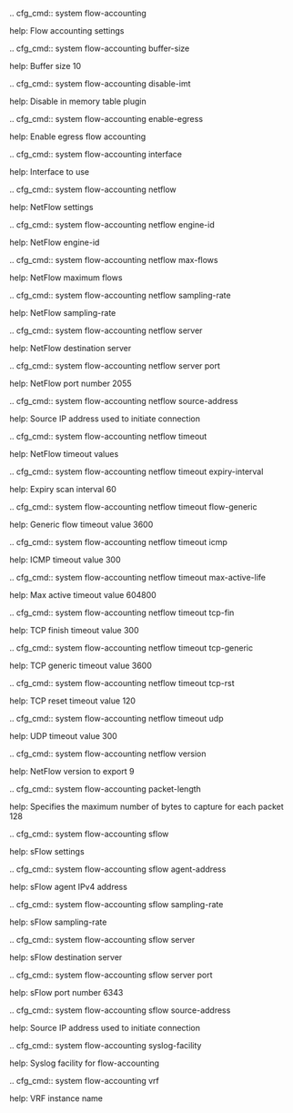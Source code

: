 .. cfg_cmd:: system flow-accounting

help: Flow accounting settings

.. cfg_cmd:: system flow-accounting buffer-size

help: Buffer size
10


.. cfg_cmd:: system flow-accounting disable-imt

help: Disable in memory table plugin

.. cfg_cmd:: system flow-accounting enable-egress

help: Enable egress flow accounting

.. cfg_cmd:: system flow-accounting interface

help: Interface to use

.. cfg_cmd:: system flow-accounting netflow

help: NetFlow settings

.. cfg_cmd:: system flow-accounting netflow engine-id

help: NetFlow engine-id

.. cfg_cmd:: system flow-accounting netflow max-flows

help: NetFlow maximum flows

.. cfg_cmd:: system flow-accounting netflow sampling-rate

help: NetFlow sampling-rate

.. cfg_cmd:: system flow-accounting netflow server <tag>

help: NetFlow destination server

.. cfg_cmd:: system flow-accounting netflow server <tag> port

help: NetFlow port number
2055


.. cfg_cmd:: system flow-accounting netflow source-address

help: Source IP address used to initiate connection

.. cfg_cmd:: system flow-accounting netflow timeout

help: NetFlow timeout values

.. cfg_cmd:: system flow-accounting netflow timeout expiry-interval

help: Expiry scan interval
60


.. cfg_cmd:: system flow-accounting netflow timeout flow-generic

help: Generic flow timeout value
3600


.. cfg_cmd:: system flow-accounting netflow timeout icmp

help: ICMP timeout value
300


.. cfg_cmd:: system flow-accounting netflow timeout max-active-life

help: Max active timeout value
604800


.. cfg_cmd:: system flow-accounting netflow timeout tcp-fin

help: TCP finish timeout value
300


.. cfg_cmd:: system flow-accounting netflow timeout tcp-generic

help: TCP generic timeout value
3600


.. cfg_cmd:: system flow-accounting netflow timeout tcp-rst

help: TCP reset timeout value
120


.. cfg_cmd:: system flow-accounting netflow timeout udp

help: UDP timeout value
300


.. cfg_cmd:: system flow-accounting netflow version

help: NetFlow version to export
9


.. cfg_cmd:: system flow-accounting packet-length

help: Specifies the maximum number of bytes to capture for each packet
128


.. cfg_cmd:: system flow-accounting sflow

help: sFlow settings

.. cfg_cmd:: system flow-accounting sflow agent-address

help: sFlow agent IPv4 address

.. cfg_cmd:: system flow-accounting sflow sampling-rate

help: sFlow sampling-rate

.. cfg_cmd:: system flow-accounting sflow server <tag>

help: sFlow destination server

.. cfg_cmd:: system flow-accounting sflow server <tag> port

help: sFlow port number
6343


.. cfg_cmd:: system flow-accounting sflow source-address

help: Source IP address used to initiate connection

.. cfg_cmd:: system flow-accounting syslog-facility

help: Syslog facility for flow-accounting

.. cfg_cmd:: system flow-accounting vrf

help: VRF instance name

